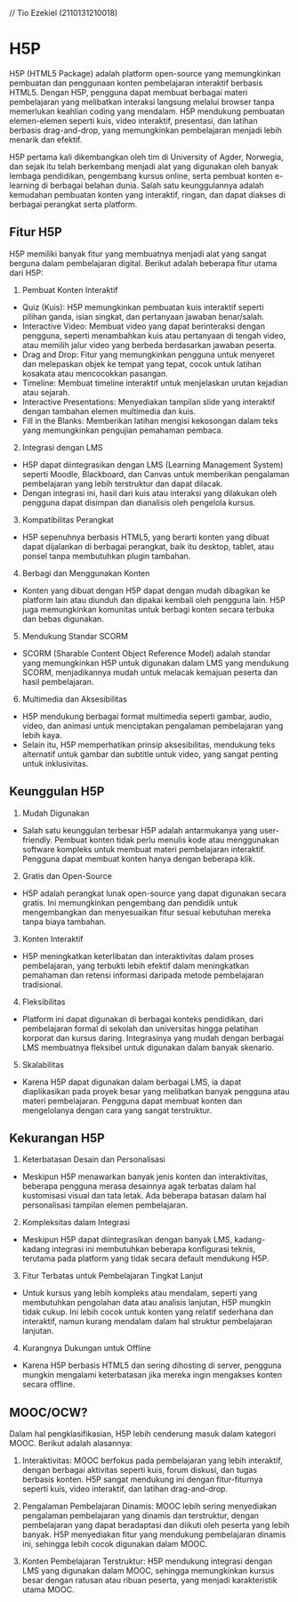 // Tio Ezekiel (2110131210018)

# H5P
H5P (HTML5 Package) adalah platform open-source yang memungkinkan pembuatan dan penggunaan konten pembelajaran interaktif berbasis HTML5. Dengan H5P, pengguna dapat membuat berbagai materi pembelajaran yang melibatkan interaksi langsung melalui browser tanpa memerlukan keahlian coding yang mendalam. H5P mendukung pembuatan elemen-elemen seperti kuis, video interaktif, presentasi, dan latihan berbasis drag-and-drop, yang memungkinkan pembelajaran menjadi lebih menarik dan efektif.

H5P pertama kali dikembangkan oleh tim di University of Agder, Norwegia, dan sejak itu telah berkembang menjadi alat yang digunakan oleh banyak lembaga pendidikan, pengembang kursus online, serta pembuat konten e-learning di berbagai belahan dunia. Salah satu keunggulannya adalah kemudahan pembuatan konten yang interaktif, ringan, dan dapat diakses di berbagai perangkat serta platform.

## Fitur H5P

H5P memiliki banyak fitur yang membuatnya menjadi alat yang sangat berguna dalam pembelajaran digital. Berikut adalah beberapa fitur utama dari H5P:

1. Pembuat Konten Interaktif
- Quiz (Kuis): H5P memungkinkan pembuatan kuis interaktif seperti pilihan ganda, isian singkat, dan pertanyaan jawaban benar/salah.
- Interactive Video: Membuat video yang dapat berinteraksi dengan pengguna, seperti menambahkan kuis atau pertanyaan di tengah video, atau memilih jalur video yang berbeda berdasarkan jawaban peserta.
- Drag and Drop: Fitur yang memungkinkan pengguna untuk menyeret dan melepaskan objek ke tempat yang tepat, cocok untuk latihan kosakata atau mencocokkan pasangan.
- Timeline: Membuat timeline interaktif untuk menjelaskan urutan kejadian atau sejarah.
- Interactive Presentations: Menyediakan tampilan slide yang interaktif dengan tambahan elemen multimedia dan kuis.
- Fill in the Blanks: Memberikan latihan mengisi kekosongan dalam teks yang memungkinkan pengujian pemahaman pembaca.

2. Integrasi dengan LMS
- H5P dapat diintegrasikan dengan LMS (Learning Management System) seperti Moodle, Blackboard, dan Canvas untuk memberikan pengalaman pembelajaran yang lebih terstruktur dan dapat dilacak.
- Dengan integrasi ini, hasil dari kuis atau interaksi yang dilakukan oleh pengguna dapat disimpan dan dianalisis oleh pengelola kursus.

3. Kompatibilitas Perangkat
- H5P sepenuhnya berbasis HTML5, yang berarti konten yang dibuat dapat dijalankan di berbagai perangkat, baik itu desktop, tablet, atau ponsel tanpa membutuhkan plugin tambahan.

4. Berbagi dan Menggunakan Konten
- Konten yang dibuat dengan H5P dapat dengan mudah dibagikan ke platform lain atau diunduh dan dipakai kembali oleh pengguna lain. H5P juga memungkinkan komunitas untuk berbagi konten secara terbuka dan bebas digunakan.

5. Mendukung Standar SCORM 
- SCORM (Sharable Content Object Reference Model) adalah standar yang memungkinkan H5P untuk digunakan dalam LMS yang mendukung SCORM, menjadikannya mudah untuk melacak kemajuan peserta dan hasil pembelajaran.

6. Multimedia dan Aksesibilitas
- H5P mendukung berbagai format multimedia seperti gambar, audio, video, dan animasi untuk menciptakan pengalaman pembelajaran yang lebih kaya.
- Selain itu, H5P memperhatikan prinsip aksesibilitas, mendukung teks alternatif untuk gambar dan subtitle untuk video, yang sangat penting untuk inklusivitas.

## Keunggulan H5P
1. Mudah Digunakan
- Salah satu keunggulan terbesar H5P adalah antarmukanya yang user-friendly. Pembuat konten tidak perlu menulis kode atau menggunakan software kompleks untuk membuat materi pembelajaran interaktif. Pengguna dapat membuat konten hanya dengan beberapa klik.

2. Gratis dan Open-Source
- H5P adalah perangkat lunak open-source yang dapat digunakan secara gratis. Ini memungkinkan pengembang dan pendidik untuk mengembangkan dan menyesuaikan fitur sesuai kebutuhan mereka tanpa biaya tambahan.

3. Konten Interaktif
- H5P meningkatkan keterlibatan dan interaktivitas dalam proses pembelajaran, yang terbukti lebih efektif dalam meningkatkan pemahaman dan retensi informasi daripada metode pembelajaran tradisional.

4. Fleksibilitas
- Platform ini dapat digunakan di berbagai konteks pendidikan, dari pembelajaran formal di sekolah dan universitas hingga pelatihan korporat dan kursus daring. Integrasinya yang mudah dengan berbagai LMS membuatnya fleksibel untuk digunakan dalam banyak skenario.

5. Skalabilitas
- Karena H5P dapat digunakan dalam berbagai LMS, ia dapat diaplikasikan pada proyek besar yang melibatkan banyak pengguna atau materi pembelajaran. Pengguna dapat membuat konten dan mengelolanya dengan cara yang sangat terstruktur.


## Kekurangan H5P
1. Keterbatasan Desain dan Personalisasi
- Meskipun H5P menawarkan banyak jenis konten dan interaktivitas, beberapa pengguna merasa desainnya agak terbatas dalam hal kustomisasi visual dan tata letak. Ada beberapa batasan dalam hal personalisasi tampilan elemen pembelajaran.

2. Kompleksitas dalam Integrasi
- Meskipun H5P dapat diintegrasikan dengan banyak LMS, kadang-kadang integrasi ini membutuhkan beberapa konfigurasi teknis, terutama pada platform yang tidak secara default mendukung H5P.

3. Fitur Terbatas untuk Pembelajaran Tingkat Lanjut
- Untuk kursus yang lebih kompleks atau mendalam, seperti yang membutuhkan pengolahan data atau analisis lanjutan, H5P mungkin tidak cukup. Ini lebih cocok untuk konten yang relatif sederhana dan interaktif, namun kurang mendalam dalam hal struktur pembelajaran lanjutan.

4. Kurangnya Dukungan untuk Offline
- Karena H5P berbasis HTML5 dan sering dihosting di server, pengguna mungkin mengalami keterbatasan jika mereka ingin mengakses konten secara offline.


## MOOC/OCW?
Dalam hal pengklasifikasian, H5P lebih cenderung masuk dalam kategori MOOC. Berikut adalah alasannya:
1. Interaktivitas: MOOC berfokus pada pembelajaran yang lebih interaktif, dengan berbagai aktivitas seperti kuis, forum diskusi, dan tugas berbasis konten. H5P sangat mendukung ini dengan fitur-fiturnya seperti kuis, video interaktif, dan latihan drag-and-drop.

2. Pengalaman Pembelajaran Dinamis: MOOC lebih sering menyediakan pengalaman pembelajaran yang dinamis dan terstruktur, dengan pembelajaran yang dapat beradaptasi dan diikuti oleh peserta yang lebih banyak. H5P menyediakan fitur yang mendukung pembelajaran dinamis ini, sehingga lebih cocok digunakan dalam MOOC.

3. Konten Pembelajaran Terstruktur: H5P mendukung integrasi dengan LMS yang digunakan dalam MOOC, sehingga memungkinkan kursus besar dengan ratusan atau ribuan peserta, yang menjadi karakteristik utama MOOC.